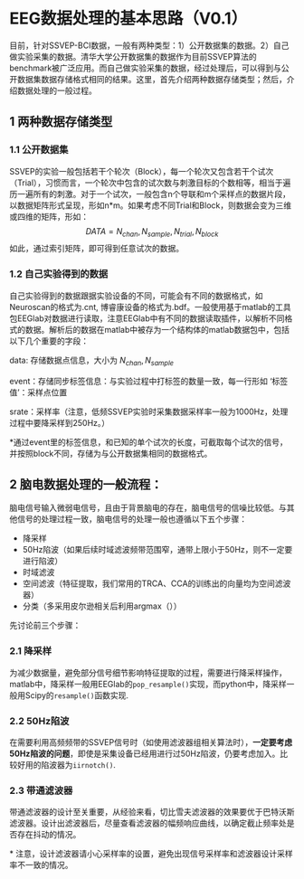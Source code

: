 # EEG数据处理的基本思路（V0.1）

目前，针对SSVEP-BCI数据，一般有两种类型：1）公开数据集的数据。2）自己做实验采集的数据。清华大学公开数据集的数据作为目前SSVEP算法的benchmark被广泛应用。而自己做实验采集的数据，经过处理后，可以得到与公开数据集数据存储格式相同的结果。这里，首先介绍两种数据存储类型；然后，介绍数据处理的一般过程。

## 1 两种数据存储类型

### 1.1 公开数据集

SSVEP的实验一般包括若干个轮次（Block），每一个轮次又包含若干个试次（Trial），习惯而言，一个轮次中包含的试次数与刺激目标的个数相等，相当于遍历一遍所有的刺激。对于一个试次，一般包含n个导联和m个采样点的数据片段，以数据矩阵形式呈现，形如n*m。如果考虑不同Trial和Block，则数据会变为三维或四维的矩阵，形如：
$$DATA=N_{chan},N_{sample},N_{trial},N_{block}$$
如此，通过索引矩阵，即可得到任意试次的数据。

### 1.2 自己实验得到的数据

自己实验得到的数据跟据实验设备的不同，可能会有不同的数据格式，如Neuroscan的格式为.cnt, 博睿康设备的格式为.bdf。一般使用基于matlab的工具包EEGlab对数据进行读取，注意EEGlab中有不同的数据读取插件，以解析不同格式的数据。解析后的数据在matlab中被存为一个结构体的matlab数据包中，包括以下几个重要的字段：

data: 存储数据点信息，大小为 $N_{chan},N_{sample}$ 

event：存储同步标签信息：与实验过程中打标签的数量一致，每一行形如 ‘标签值’：采样点位置

srate：采样率（注意，低频SSVEP实验时采集数据采样率一般为1000Hz，处理过程中要降采样到250Hz。）

\*通过event里的标签信息，和已知的单个试次的长度，可截取每个试次的信号，并按照block不同，存储为与公开数据集相同的数据格式。

## 2 脑电数据处理的一般流程：

脑电信号输入微弱电信号，且由于背景脑电的存在，脑电信号的信噪比较低。与其他信号的处理过程一致，脑电信号的处理一般也遵循以下五个步骤：

* 降采样
* 50Hz陷波（如果后续时域滤波频带范围窄，通带上限小于50Hz，则不一定要进行陷波）
* 时域滤波
* 空间滤波（特征提取，我们常用的TRCA、CCA的训练出的向量均为空间滤波器）
* 分类（多采用皮尔逊相关后利用argmax（））

先讨论前三个步骤：

### 2.1 降采样

为减少数据量，避免部分信号细节影响特征提取的过程，需要进行降采样操作，matlab中，降采样一般用EEGlab的`pop_resample()`实现，而python中，降采样一般用Scipy的`resample()`函数实现.

### 2.2 50Hz陷波

在需要利用高频频带的SSVEP信号时（如使用滤波器组相关算法时），**一定要考虑50Hz陷波的问题**，即使是采集设备已经用进行过50Hz陷波，仍要考虑加入。比较好用的陷波器为`iirnotch()`.

### 2.3 带通滤波器

带通滤波器的设计至关重要，从经验来看，切比雪夫滤波器的效果要优于巴特沃斯滤波器。设计出滤波器后，尽量查看滤波器的幅频响应曲线，以确定截止频率处是否存在抖动的情况。

\* 注意，设计滤波器请小心采样率的设置，避免出现信号采样率和滤波器设计采样率不一致的情况。